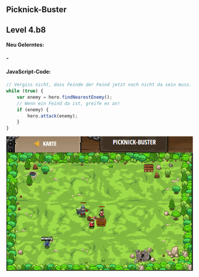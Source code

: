 ## **Picknick-Buster**
## Level 4.b8

#### Neu Gelerntes:
<b>-</b>

[comment]: <> (Was wurde gelernt und wie funktioniert die Technik?)

#### JavaScript-Code:
```js
// Vergiss nicht, dass Feinde der Feind jetzt noch nicht da sein muss.
while (true) {
    var enemy = hero.findNearestEnemy();
    // Wenn ein Feind da ist, greife es an!
    if (enemy) {
        hero.attack(enemy);
    }
}
```
![image](lvl4_b8.png)